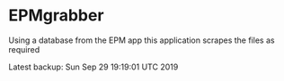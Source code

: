# EPMgrabber
Using a database from the EPM app this application scrapes the files as required


Latest backup: Sun Sep 29 19:19:01 UTC 2019
